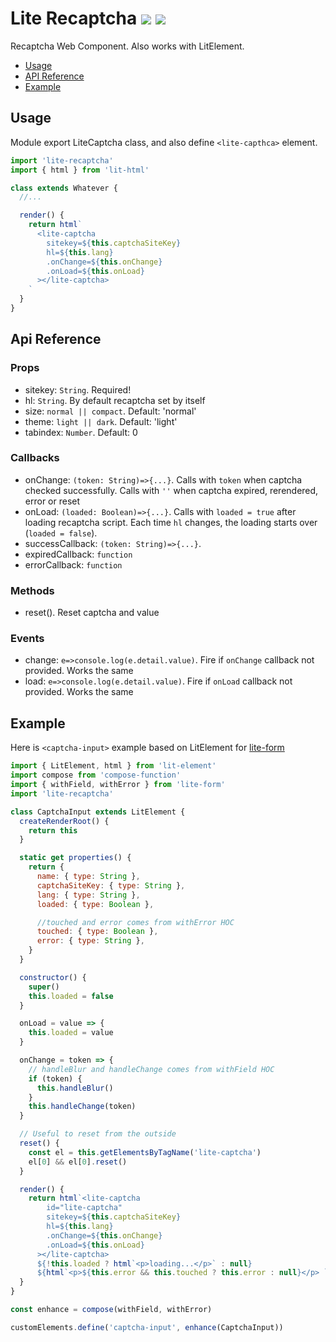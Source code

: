 # Lite Recaptcha [![](https://img.shields.io/npm/v/lite-recaptcha.svg?style=flat)](https://www.npmjs.com/package/lite-recaptcha) ![](https://img.shields.io/bundlephobia/minzip/lite-recaptcha.svg?style=flat)

Recaptcha Web Component. Also works with LitElement.

- [Usage](#usage)
- [API Reference](#api-reference)
- [Example](#example)

## Usage

Module export LiteCaptcha class, and also define `<lite-capthca>` element.

```js
import 'lite-recaptcha'
import { html } from 'lit-html'

class extends Whatever {
  //...

  render() {
    return html`
      <lite-captcha
        sitekey=${this.captchaSiteKey}
        hl=${this.lang}
        .onChange=${this.onChange}
        .onLoad=${this.onLoad}
      ></lite-captcha>
    `
  }
}
```

## Api Reference

### Props

- sitekey: `String`. Required!
- hl: `String`. By default recaptcha set by itself
- size: `normal || compact`. Default: 'normal'
- theme: `light || dark`. Default: 'light'
- tabindex: `Number`. Default: 0

### Callbacks

- onChange: `(token: String)=>{...}`. Calls with `token` when captcha checked successfully. Calls with `''` when captcha expired, rerendered, error or reset
- onLoad: `(loaded: Boolean)=>{...}`. Calls with `loaded = true` after loading recaptcha script. Each time `hl` changes, the loading starts over (`loaded = false`).
- successCallback: `(token: String)=>{...}`.
- expiredCallback: `function`
- errorCallback: `function`

### Methods

- reset(). Reset captcha and value

### Events

- change: `e=>console.log(e.detail.value)`. Fire if `onChange` callback not provided. Works the same
- load: `e=>console.log(e.detail.value)`. Fire if `onLoad` callback not provided. Works the same

## Example

Here is `<captcha-input>` example based on LitElement for [lite-form](https://www.npmjs.com/package/lite-form)

```js
import { LitElement, html } from 'lit-element'
import compose from 'compose-function'
import { withField, withError } from 'lite-form'
import 'lite-recaptcha'

class CaptchaInput extends LitElement {
  createRenderRoot() {
    return this
  }

  static get properties() {
    return {
      name: { type: String },
      captchaSiteKey: { type: String },
      lang: { type: String },
      loaded: { type: Boolean },

      //touched and error comes from withError HOC
      touched: { type: Boolean },
      error: { type: String },
    }
  }

  constructor() {
    super()
    this.loaded = false
  }

  onLoad = value => {
    this.loaded = value
  }

  onChange = token => {
    // handleBlur and handleChange comes from withField HOC
    if (token) {
      this.handleBlur()
    }
    this.handleChange(token)
  }

  // Useful to reset from the outside
  reset() {
    const el = this.getElementsByTagName('lite-captcha')
    el[0] && el[0].reset()
  }

  render() {
    return html`<lite-captcha
        id="lite-captcha"
        sitekey=${this.captchaSiteKey}
        hl=${this.lang}
        .onChange=${this.onChange}
        .onLoad=${this.onLoad}
      ></lite-captcha>
      ${!this.loaded ? html`<p>loading...</p>` : null}
      ${html`<p>${this.error && this.touched ? this.error : null}</p> `}`
  }
}

const enhance = compose(withField, withError)

customElements.define('captcha-input', enhance(CaptchaInput))
```
